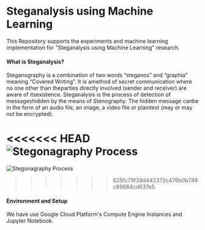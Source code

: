 # Steganalysis using Machine Learning
This Repository supports the experiments and machine learning implementation for "Steganalysis using Machine Learning" research.

#### What is Steganalysis?
Steganography   is   a   combination   of   two   words “steganos”  and  “graphia”  meaning  “Covered  Writing”.  It  is  amethod  of  secret  communication  where  no  one  other  than  theparties  directly  involved  (sender  and  receiver)  are  aware  of  itsexistence.  Steganalysis  is  the  process  of  detection  of  messageshidden  by  the  means  of  Stenography.  The  hidden  message  canbe  in  the  form  of  an  audio  file,  an  image,  a  video  file  or  plaintext (may or may not be encrypted).

<<<<<<< HEAD
![Stegonagraphy Process](images/Steganography_Process)
=======
![Stegonagraphy Process](images/Steganography_Process.png)

>>>>>>> 625fc79f39d442372c476b0b749c89684cd637e5

#### Environment and Setup
We have use Google Cloud Platform's Compute Engine Instances and Jupyter Notebook.
